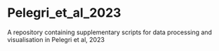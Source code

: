 # Pelegri_et_al_2023
A repository containing supplementary scripts for data processing and visualisation in Pelegri et al, 2023
